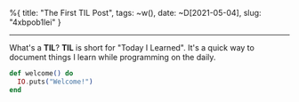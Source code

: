 %{
  title: "The First TIL Post",
  tags: ~w(),
  date: ~D[2021-05-04],
  slug: "4xbpob1lei"
}

---
What's a **TIL**? **TIL** is short for "Today I Learned". It's a quick way to document things I learn while programming on the daily.

```elixir
def welcome() do
  IO.puts("Welcome!")
end
```
